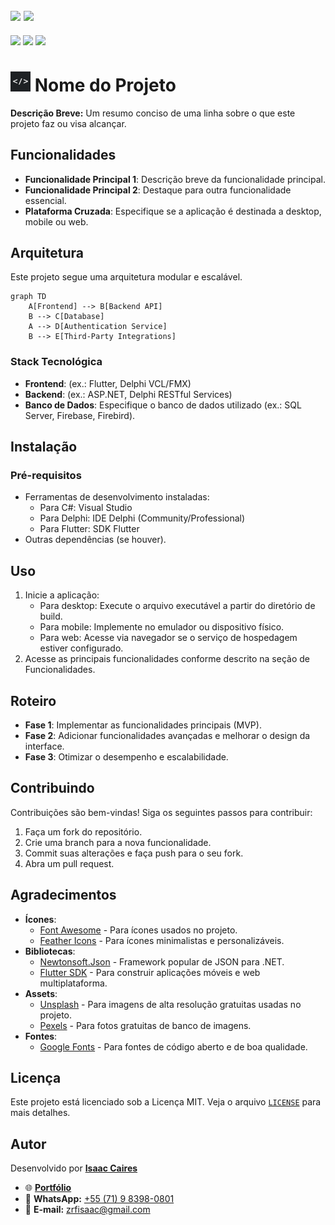 [![](https://img.shields.io/badge/-english-4169E1?style=for-the-badge)](README.en.md)
[![](https://img.shields.io/badge/português--F9C22B?style=for-the-badge)](README.pt.md)
---
[![](https://img.shields.io/badge/version-1.0.0-007EC6?style=flat-square)](#)
[![](https://img.shields.io/badge/android-apk-6DAF00?style=flat-square)](#)
[![](https://img.shields.io/badge/windows-exe-6DAF00?style=flat-square)](#)

# <img src="favicon.png" alt="Logo" width="32" height="32"> Nome do Projeto

**Descrição Breve:** Um resumo conciso de uma linha sobre o que este projeto faz ou visa alcançar.

## Funcionalidades

- **Funcionalidade Principal 1**: Descrição breve da funcionalidade principal.
- **Funcionalidade Principal 2**: Destaque para outra funcionalidade essencial.
- **Plataforma Cruzada**: Especifique se a aplicação é destinada a desktop, mobile ou web.

## Arquitetura

Este projeto segue uma arquitetura modular e escalável.

```mermaid
graph TD
    A[Frontend] --> B[Backend API]
    B --> C[Database]
    A --> D[Authentication Service]
    B --> E[Third-Party Integrations]
```

### Stack Tecnológica

- **Frontend**: (ex.: Flutter, Delphi VCL/FMX)
- **Backend**: (ex.: ASP.NET, Delphi RESTful Services)
- **Banco de Dados**: Especifique o banco de dados utilizado (ex.: SQL Server, Firebase, Firebird).

## Instalação

### Pré-requisitos

- Ferramentas de desenvolvimento instaladas:
  - Para C#: Visual Studio
  - Para Delphi: IDE Delphi (Community/Professional)
  - Para Flutter: SDK Flutter
- Outras dependências (se houver).

## Uso

1. Inicie a aplicação:
   - Para desktop: Execute o arquivo executável a partir do diretório de build.
   - Para mobile: Implemente no emulador ou dispositivo físico.
   - Para web: Acesse via navegador se o serviço de hospedagem estiver configurado.
2. Acesse as principais funcionalidades conforme descrito na seção de Funcionalidades.

## Roteiro

- **Fase 1**: Implementar as funcionalidades principais (MVP).
- **Fase 2**: Adicionar funcionalidades avançadas e melhorar o design da interface.
- **Fase 3**: Otimizar o desempenho e escalabilidade.

## Contribuindo

Contribuições são bem-vindas! Siga os seguintes passos para contribuir:

1. Faça um fork do repositório.
2. Crie uma branch para a nova funcionalidade.
3. Commit suas alterações e faça push para o seu fork.
4. Abra um pull request.

## Agradecimentos

- **Ícones**:  
  - [Font Awesome](https://fontawesome.com) - Para ícones usados no projeto.
  - [Feather Icons](https://feathericons.com) - Para ícones minimalistas e personalizáveis.
- **Bibliotecas**:  
  - [Newtonsoft.Json](https://www.newtonsoft.com/json) - Framework popular de JSON para .NET.
  - [Flutter SDK](https://flutter.dev) - Para construir aplicações móveis e web multiplataforma.
- **Assets**:  
  - [Unsplash](https://unsplash.com) - Para imagens de alta resolução gratuitas usadas no projeto.
  - [Pexels](https://www.pexels.com) - Para fotos gratuitas de banco de imagens.
- **Fontes**:  
  - [Google Fonts](https://fonts.google.com) - Para fontes de código aberto e de boa qualidade.

## Licença

Este projeto está licenciado sob a Licença MIT. Veja o arquivo [`LICENSE`](LICENSE) para mais detalhes.

## Autor

Desenvolvido por **[Isaac Caires](https://zrfisaac.github.io)**
- 🌐 **[Portfólio](https://zrfisaac.github.io)**
- 📱 **WhatsApp:** [+55 (71) 9 8398-0801](https://wa.me/message/HIUVCFWYE3EXG1)  
- 📧 **E-mail:** [zrfisaac@gmail.com](mailto:zrfisaac@gmail.com)  
